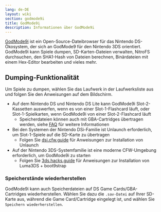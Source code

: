 ```yaml
---
lang: de-DE
layout: wiki
section: godmode9i
title: GodMode9i
description: Informationen über GodMode9i
---
```


[GodMode9i](https://github.com/DS-Homebrew/GodMode9i/) ist ein Open-Source-Dateibrowser für das Nintendo DS-Ökosystem, der sich an GodMode9 für den Nintendo 3DS orientiert. GodMode9i kann Spiele dumpen, SD-Karten-Dateien verwalten, NitroFS durchsuchen, den SHA1-Hash von Dateien berechnen, Binärdateien mit einem Hex-Editor bearbeiten und vieles mehr.

## Dumping-Funktionalität

Um Spiele zu dumpen, wählen Sie das Laufwerk in der Laufwerksliste aus und folgen Sie den Anweisungen auf dem Bildschirm.
- Auf dem Nintendo DS und Nintendo DS Lite kann GodMode9i Slot-2-Kassetten auswerfen, wenn es von einer Slot-1-Flashcard läuft, oder Slot-1-Spielkarten, wenn GodMode9i von einer Slot-2-Flashcard läuft
   - Speicherdateien können auch mit GBA-Cartridges übertragen werden, siehe [FAQ](faq?faq=how-do-i-dump-ds-saves-using-gba-save-data) für weitere Informationen
- Bei den Systemen der Nintendo DSi-Familie ist Unlaunch erforderlich, um Slot-1-Spiele auf die SD-Karte zu übertragen
   - Folgen Sie [dsi.cfw.guide](https://dsi.cfw.guide/) für Anweisungen zur Installation von Unlaunch
- Auf der Nintendo 3DS-Systemfamilie ist eine moderne CFW-Umgebung erforderlich, um GodMode9i zu starten
   - Folgen Sie [3ds.hacks.guide](https://3ds.hacks.guide/) für Anweisungen zur Installation von Luma3DS + boot9strap

### Speicherstände wiederherstellen
GodMode9i kann auch Speicherdateien auf DS Game Cards/GBA-Cartridges wiederherstellen. Wählen Sie dazu die `.sav-Datei` auf Ihrer SD-Karte aus, während die Game Card/Cartridge eingelegt ist, und wählen Sie `Speichern wiederherstellen`.
